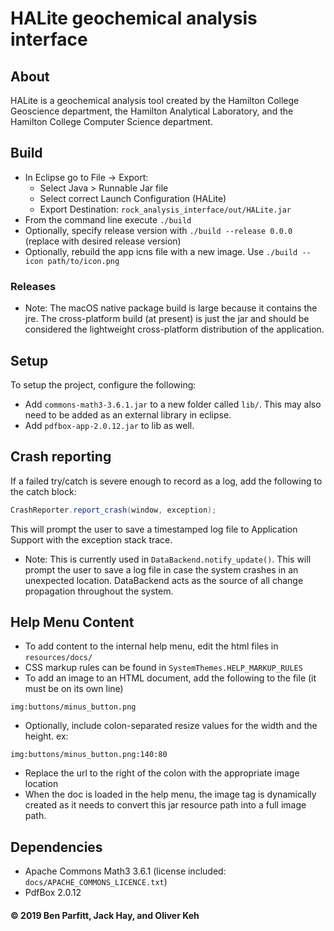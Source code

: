 # HALite geochemical analysis interface

## About
HALite is a geochemical analysis tool created by the Hamilton College Geoscience department, the Hamilton Analytical Laboratory, and the Hamilton College Computer Science department.

## Build
- In Eclipse go to File -> Export:
  - Select Java > Runnable Jar file
  - Select correct Launch Configuration (HALite)
  - Export Destination: ```rock_analysis_interface/out/HALite.jar```
- From the command line execute ```./build```
- Optionally, specify release version with ```./build --release 0.0.0``` (replace with desired release version)
- Optionally, rebuild the app icns file with a new image. Use ```./build --icon path/to/icon.png```

### Releases
- Note: The macOS native package build is large because it contains the jre. The cross-platform build (at present) is just the jar and should be considered the lightweight cross-platform distribution of the application.

## Setup
To setup the project, configure the following:
- Add ```commons-math3-3.6.1.jar``` to a new folder called ```lib/```. This may also need to be added as an external library in eclipse.
- Add ```pdfbox-app-2.0.12.jar``` to lib as well.

## Crash reporting
If a failed try/catch is severe enough to record as a log, add the following to the catch block:
```java
CrashReporter.report_crash(window, exception);
```
This will prompt the user to save a timestamped log file to Application Support with the exception stack trace.

- Note: This is currently used in ```DataBackend.notify_update()```. This will prompt the user to save a log file in case the system crashes in an unexpected location.  DataBackend acts as the source of all change propagation throughout the system.

## Help Menu Content
- To add content to the internal help menu, edit the html files in ```resources/docs/```
- CSS markup rules can be found in ```SystemThemes.HELP_MARKUP_RULES```
- To add an image to an HTML document, add the following to the file (it must be on its own line)
```
img:buttons/minus_button.png
```
- Optionally, include colon-separated resize values for the width and the height. ex:
```
img:buttons/minus_button.png:140:80
```
- Replace the url to the right of the colon with the appropriate image location
- When the doc is loaded in the help menu, the image tag is dynamically created as it needs to convert this jar resource path into a full image path.

## Dependencies
- Apache Commons Math3 3.6.1 (license included: ```docs/APACHE_COMMONS_LICENCE.txt```)
- PdfBox 2.0.12

####
#### © 2019 Ben Parfitt, Jack Hay, and Oliver Keh
